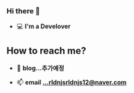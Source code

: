 ### Hi there 👋

- 💻 **I'm a Develover**

## How to reach me? ##

- 📖 **blog...추가예정**

- 📫 **email ...rldnjsrldnjs12@naver.com**
<!--
**kiwon2/kiwon2** is a ✨ _special_ ✨ repository because its `README.md` (this file) appears on your GitHub profile.

Here are some ideas to get you started:

- 🔭 I’m currently working on ...
- 🌱 I’m currently learning ...
- 👯 I’m looking to collaborate on ...
- 🤔 I’m looking for help with ...
- 💬 Ask me about ...
- 📫 How to reach me: ...
- 😄 Pronouns: ...
- ⚡ Fun fact: ...
-->
